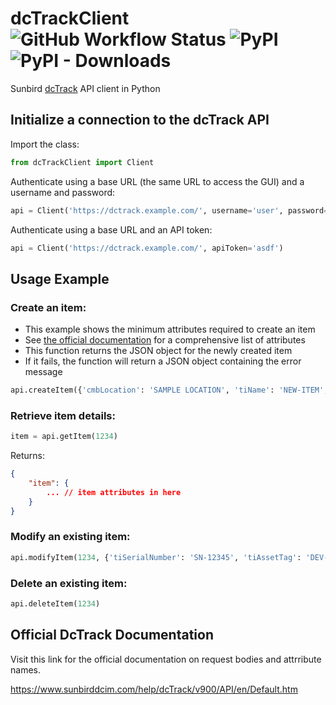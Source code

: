 # dcTrackClient ![GitHub Workflow Status](https://img.shields.io/github/actions/workflow/status/nicfv/dcTrackClient/python-publish.yml?label=publish&logo=pypi) ![PyPI](https://img.shields.io/pypi/v/dcTrackClient) ![PyPI - Downloads](https://img.shields.io/pypi/dm/dcTrackClient)

Sunbird [dcTrack](https://www.sunbirddcim.com/) API client in Python

## Initialize a connection to the dcTrack API

Import the class:

```py
from dcTrackClient import Client
```

Authenticate using a base URL (the same URL to access the GUI) and a username and password:

```py
api = Client('https://dctrack.example.com/', username='user', password='pass')
```

Authenticate using a base URL and an API token:

```py
api = Client('https://dctrack.example.com/', apiToken='asdf')
```

## Usage Example

### Create an item:

- This example shows the minimum attributes required to create an item
- See [the official documentation](#official-dctrack-documentation) for a comprehensive list of attributes
- This function returns the JSON object for the newly created item
- If it fails, the function will return a JSON object containing the error message

```py
api.createItem({'cmbLocation': 'SAMPLE LOCATION', 'tiName': 'NEW-ITEM', 'cmbMake': 'Generic', 'cmbModel': 'Generic^Rackable^01'})
```

### Retrieve item details:

```py
item = api.getItem(1234)
```

Returns:

```json
{
    "item": {
        ... // item attributes in here
    }
}
```

### Modify an existing item:

```py
api.modifyItem(1234, {'tiSerialNumber': 'SN-12345', 'tiAssetTag': 'DEV-12345'})
```

### Delete an existing item:

```py
api.deleteItem(1234)
```

## Official DcTrack Documentation

Visit this link for the official documentation on request bodies and attrribute names.

https://www.sunbirddcim.com/help/dcTrack/v900/API/en/Default.htm
